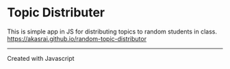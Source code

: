 # Topic Distributer
This is simple app in JS for distributing topics to random students in class.  
https://akasrai.github.io/random-topic-distributor

***
Created with Javascript
